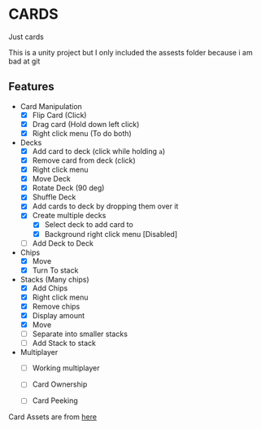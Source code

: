 # CARDS
Just cards

This is a unity project but I only included the assests folder because i am bad at git

## Features
- Card Manipulation
  - [X] Flip Card (Click)
  - [X] Drag card (Hold down left click)
  - [X] Right click menu (To do both)
- Decks
  - [X] Add card to deck (click while holding `a`)
  - [X] Remove card from deck (click)
  - [X] Right click menu
  - [X] Move Deck
  - [X] Rotate Deck (90 deg)
  - [X] Shuffle Deck
  - [X] Add cards to deck by dropping them over it
  - [X] Create multiple decks
    - [X] Select deck to add card to
    - [X] Background right click menu [Disabled]
  - [ ] Add Deck to Deck
- Chips
  - [X] Move
  - [X] Turn To stack
- Stacks (Many chips)
  - [X] Add Chips
  - [X] Right click menu
  - [X] Remove chips
  - [X] Display amount
  - [X] Move
  - [ ] Separate into smaller stacks
  - [ ] Add Stack to stack
- Multiplayer
  - [ ] Working multiplayer
  - [ ] Card Ownership
  - [ ] Card Peeking


Card Assets are from [here](https://screamingbrainstudios.itch.io/poker-pack)
